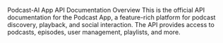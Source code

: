 Podcast-AI App API Documentation
Overview
This is the official API documentation for the Podcast App, a feature-rich platform for podcast discovery, playback, and social interaction. The API provides access to podcasts, episodes, user management, playlists, and more.


